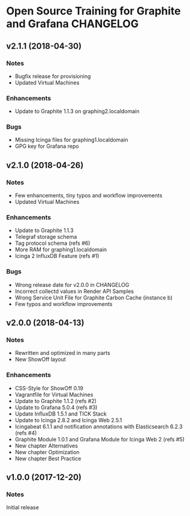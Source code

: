# Open Source Training for Graphite and Grafana CHANGELOG

## v2.1.1 (2018-04-30)

### Notes

* Bugfix release for provisioning
* Updated Virtual Machines

### Enhancements

* Update to Graphite 1.1.3 on graphing2.localdomain

### Bugs

* Missing Icinga files for graphing1.localdomain
* GPG key for Grafana repo

## v2.1.0 (2018-04-26)

### Notes

* Few enhancements, tiny typos and workflow improvements
* Updated Virtual Machines

### Enhancements

* Update to Graphite 1.1.3
* Telegraf storage schema
* Tag protocol schema (refs #6)
* More RAM for graphing1.localdomain
* Icinga 2 InfluxDB Feature (refs #1)

### Bugs

* Wrong release date for v2.0.0 in CHANGELOG
* Incorrect collectd values in Render API Samples
* Wrong Service Unit File for Graphite Carbon Cache (instance b)
* Few typos and workflow improvements 

## v2.0.0 (2018-04-13)

### Notes

* Rewritten and optimized in many parts
* New ShowOff layout

### Enhancements

* CSS-Style for ShowOff 0.19
* Vagrantfile for Virtual Machines
* Update to Graphite 1.1.2 (refs #2)
* Update to Grafana 5.0.4 (refs #3)
* Update InfluxDB 1.5.1 and TICK Stack
* Update to Icinga 2.8.2 and Icinga Web 2.5.1
* Icingabeat 6.1.1 and notification annotations with Elasticsearch 6.2.3 (refs #4)
* Graphite Module 1.0.1 and Grafana Module for Icinga Web 2 (refs #5)
* New chapter Alternatives
* New chapter Optimization
* New chapter Best Practice

## v1.0.0 (2017-12-20)

### Notes

Initial release
